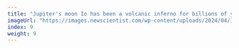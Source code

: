 ```yaml
---
title: "Jupiter's moon Io has been a volcanic inferno for billions of years"
imageUrl: "https://images.newscientist.com/wp-content/uploads/2024/04/18114146/SEI_200340813.jpg?width=600"
index: 9
weight: 9
---
```

